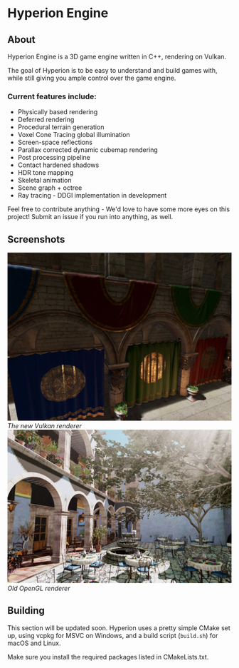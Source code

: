 # Hyperion Engine


## About

Hyperion Engine is a 3D game engine written in C++, rendering on Vulkan.

The goal of Hyperion is to be easy to understand and build games with, while still giving you ample control over the game engine.

### Current features include:
* Physically based rendering
* Deferred rendering
* Procedural terrain generation
* Voxel Cone Tracing global illumination
* Screen-space reflections
* Parallax corrected dynamic cubemap rendering
* Post processing pipeline
* Contact hardened shadows
* HDR tone mapping
* Skeletal animation
* Scene graph + octree
* Ray tracing - DDGI implementation in development

Feel free to contribute anything - We'd love to have some more eyes on this project! Submit an issue if you run into anything, as well.

## Screenshots

![screenshot](/screenshots/sponza-vk.png)
*The new Vulkan renderer*
![screenshot](/screenshots/screenshot1-ogl.PNG)
*Old OpenGL renderer*

## Building

This section will be updated soon. Hyperion uses a pretty simple CMake set up, using vcpkg for MSVC on Windows, and a build script (`build.sh`) for macOS and Linux.

Make sure you install the required packages listed in CMakeLists.txt.
